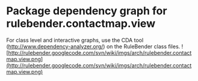 # Package dependency graph for rulebender.contactmap.view #
For class level and interactive graphs, use the CDA tool (http://www.dependency-analyzer.org/) on the RuleBender class files.
![http://rulebender.googlecode.com/svn/wiki/imgs/arch/rulebender.contactmap.view.png](http://rulebender.googlecode.com/svn/wiki/imgs/arch/rulebender.contactmap.view.png)